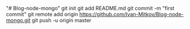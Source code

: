 "# Blog-node-mongo"  git init git add README.md git commit -m "first commit" git remote add origin https://github.com/Ivan-Mitkov/Blog-node-mongo.git git push -u origin master
